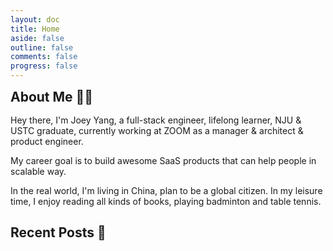 ```yaml
---
layout: doc
title: Home
aside: false
outline: false
comments: false
progress: false
---
```


<script setup lang="ts">
import Framework from '.vitepress/theme/components/VFramework.vue';
import RecentBlog from '.vitepress/theme/components/VRecentBlog.vue'
</script>

<h2 style="padding-top: 0px;margin: 0px 0 16px;border-top: none;">About Me 👨‍💻</h2>

Hey there, I'm Joey Yang, a full-stack engineer, lifelong learner, NJU & USTC graduate, currently working at ZOOM as a manager & architect & product engineer.

My career goal is to build awesome SaaS products that can help people in scalable way.

In the real world, I'm living in China, plan to be a global citizen. In my leisure time, I enjoy reading all kinds of books, playing badminton and table tennis.

<h2>Recent Posts 📙</h2>
<RecentBlog />
